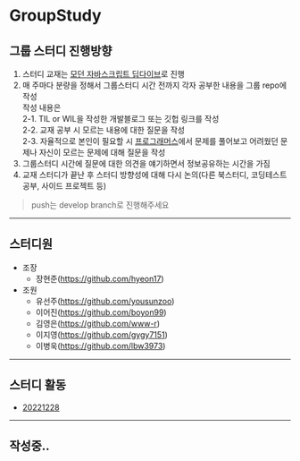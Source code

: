 # GroupStudy

## 그룹 스터디 진행방향
1. 스터디 교재는 [모던 자바스크립트 딥다이브](https://www.aladin.co.kr/shop/wproduct.aspx?ItemId=251552545)로 진행
2. 매 주마다 분량을 정해서 그룹스터디 시간 전까지 각자 공부한 내용을 그룹 repo에 작성  
작성 내용은   
2-1. TIL or WIL을 작성한 개발블로그 또는 깃헙 링크를 작성  
2-2. 교재 공부 시 모르는 내용에 대한 질문을 작성  
2-3. 자율적으로 본인이 필요할 시 [프로그래머스](https://school.programmers.co.kr/learn/challenges/beginner?order=acceptance_desc&page=1&languages=javascript)에서 문제를 풀어보고 어려웠던 문제나 자신이 모르는 문제에 대해 질문을 작성
3. 그룹스터디 시간에 질문에 대한 의견을 얘기하면서 정보공유하는 시간을 가짐
4. 교재 스터디가 끝난 후 스터디 방향성에 대해 다시 논의(다른 북스터디, 코딩테스트 공부, 사이드 프로젝트 등)

> push는 develop branch로 진행해주세요
---
## 스터디원
- 조장
  - 장현준(https://github.com/hyeon17)
- 조원
  - 유선주(https://github.com/yousunzoo)
  - 이어진(https://github.com/boyon99)
  - 김영은(https://github.com/www-r)
  - 이지영(https://github.com/gygy7151)
  - 이병욱(https://github.com/lbw3973)
---
## 스터디 활동
- [20221228](/20221228)

---
## 작성중..
